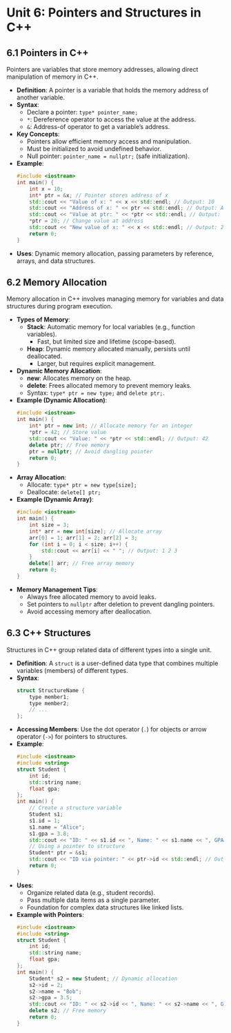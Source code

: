 # Unit 6: Pointers and Structures in C++

## 6.1 Pointers in C++
Pointers are variables that store memory addresses, allowing direct manipulation of memory in C++.

- **Definition**: A pointer is a variable that holds the memory address of another variable.
- **Syntax**:
  - Declare a pointer: `type* pointer_name;`
  - `*`: Dereference operator to access the value at the address.
  - `&`: Address-of operator to get a variable’s address.
- **Key Concepts**:
  - Pointers allow efficient memory access and manipulation.
  - Must be initialized to avoid undefined behavior.
  - Null pointer: `pointer_name = nullptr;` (safe initialization).
- **Example**:
  ```cpp
  #include <iostream>
  int main() {
      int x = 10;
      int* ptr = &x; // Pointer stores address of x
      std::cout << "Value of x: " << x << std::endl; // Output: 10
      std::cout << "Address of x: " << ptr << std::endl; // Output: Address
      std::cout << "Value at ptr: " << *ptr << std::endl; // Output: 10
      *ptr = 20; // Change value at address
      std::cout << "New value of x: " << x << std::endl; // Output: 20
      return 0;
  }
  ```
- **Uses**: Dynamic memory allocation, passing parameters by reference, arrays, and data structures.

## 6.2 Memory Allocation
Memory allocation in C++ involves managing memory for variables and data structures during program execution.

- **Types of Memory**:
  - **Stack**: Automatic memory for local variables (e.g., function variables).
    - Fast, but limited size and lifetime (scope-based).
  - **Heap**: Dynamic memory allocated manually, persists until deallocated.
    - Larger, but requires explicit management.
- **Dynamic Memory Allocation**:
  - **new**: Allocates memory on the heap.
  - **delete**: Frees allocated memory to prevent memory leaks.
  - Syntax: `type* ptr = new type;` and `delete ptr;`.
- **Example (Dynamic Allocation)**:
  ```cpp
  #include <iostream>
  int main() {
      int* ptr = new int; // Allocate memory for an integer
      *ptr = 42; // Store value
      std::cout << "Value: " << *ptr << std::endl; // Output: 42
      delete ptr; // Free memory
      ptr = nullptr; // Avoid dangling pointer
      return 0;
  }
  ```
- **Array Allocation**:
  - Allocate: `type* ptr = new type[size];`
  - Deallocate: `delete[] ptr;`
- **Example (Dynamic Array)**:
  ```cpp
  #include <iostream>
  int main() {
      int size = 3;
      int* arr = new int[size]; // Allocate array
      arr[0] = 1; arr[1] = 2; arr[2] = 3;
      for (int i = 0; i < size; i++) {
          std::cout << arr[i] << " "; // Output: 1 2 3
      }
      delete[] arr; // Free array memory
      return 0;
  }
  ```
- **Memory Management Tips**:
  - Always free allocated memory to avoid leaks.
  - Set pointers to `nullptr` after deletion to prevent dangling pointers.
  - Avoid accessing memory after deallocation.

## 6.3 C++ Structures
Structures in C++ group related data of different types into a single unit.

- **Definition**: A `struct` is a user-defined data type that combines multiple variables (members) of different types.
- **Syntax**:
  ```cpp
  struct StructureName {
      type member1;
      type member2;
      // ...
  };
  ```
- **Accessing Members**: Use the dot operator (`.`) for objects or arrow operator (`->`) for pointers to structures.
- **Example**:
  ```cpp
  #include <iostream>
  #include <string>
  struct Student {
      int id;
      std::string name;
      float gpa;
  };
  int main() {
      // Create a structure variable
      Student s1;
      s1.id = 1;
      s1.name = "Alice";
      s1.gpa = 3.8;
      std::cout << "ID: " << s1.id << ", Name: " << s1.name << ", GPA: " << s1.gpa << std::endl;
      // Using a pointer to structure
      Student* ptr = &s1;
      std::cout << "ID via pointer: " << ptr->id << std::endl; // Output: 1
      return 0;
  }
  ```
- **Uses**:
  - Organize related data (e.g., student records).
  - Pass multiple data items as a single parameter.
  - Foundation for complex data structures like linked lists.
- **Example with Pointers**:
  ```cpp
  #include <iostream>
  #include <string>
  struct Student {
      int id;
      std::string name;
      float gpa;
  };
  int main() {
      Student* s2 = new Student; // Dynamic allocation
      s2->id = 2;
      s2->name = "Bob";
      s2->gpa = 3.5;
      std::cout << "ID: " << s2->id << ", Name: " << s2->name << ", GPA: " << s2->gpa << std::endl;
      delete s2; // Free memory
      return 0;
  }
  ```
